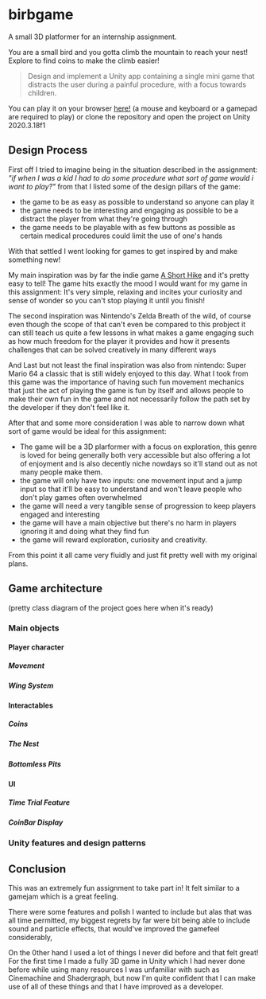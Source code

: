 # birbgame

A small 3D platformer for an internship assignment.

You are a small bird and you gotta climb the mountain to reach your nest! Explore to find coins to make the climb easier!

> Design and implement a Unity app containing a single mini game that distracts the user during a painful procedure, with a focus towards children.

You can play it on your browser [here!](#) (a mouse and keyboard or a gamepad are required to play) or clone the repository and open the project on Unity 2020.3.18f1

## Design Process

First off I tried to imagine being in the situation described in the assignment: *"if when I was a kid I had to do some procedure what sort of game would i want to play?"* from that I listed some of the design pillars of the game:

 - the game to be as easy as possible to understand so anyone can play it
 - the game needs to be interesting and engaging as possible to be a distract the player from what they're going through
 - the game needs to be playable with as few buttons as possible as certain medical procedures could limit the use of one's hands

With that settled I went looking for games to get inspired by and make something new!

My main inspiration was by far the indie game [A Short Hike](https://ashorthike.com/) and it's pretty easy to tell! The game hits exactly the mood I would want for my game in this assignment: It's very simple, relaxing and incites your curiosity and sense of wonder so you can't stop playing it until you finish!

The second inspiration was Nintendo's Zelda Breath of the wild, of course even though the scope of that can't even be compared to this probject it can still teach us quite a few lessons in what makes a game engaging such as how much freedom for the player it provides and how it presents challenges that can be solved creatively in many different ways

And Last but not least the final inspiration was also from nintendo: Super Mario 64 a classic that is still widely enjoyed to this day. What I took from this game was the importance of having such fun movement mechanics that just the act of playing the game is fun by itself and allows people to make their own fun in the game and not necessarily follow the path set by the developer if they don't feel like it.

After that and some more consideration I was able to narrow down what sort of game would be ideal for this assignment:

 - The game will be a 3D plarformer with a focus on exploration, this genre is loved for being generally both very accessible but also offering a lot of enjoyment and is also decently niche nowdays so it'll stand out as not many people make them.
 - the game will only have two inputs: one movement input and a jump input so that it'll be easy to understand and won't leave people who don't play games often overwhelmed
 - the game will need a very tangible sense of progression to keep players engaged and interesting
 - the game will have a main objective but there's no harm in players ignoring it and doing what they find fun 
 - the game will reward exploration, curiosity and creativity.

From this point it all came very fluidly and just fit pretty well with my original plans.

## Game architecture

(pretty class diagram of the project goes here when it's ready)

### Main objects

#### Player character

##### Movement

##### Wing System

#### Interactables

##### Coins

##### The Nest

##### Bottomless Pits

#### UI

##### Time Trial Feature

##### CoinBar Display

### Unity features and design patterns


## Conclusion

This was an extremely fun assignment to take part in! It felt similar to a gamejam which is a great feeling.

There were some features and polish I wanted to include but alas that was all time permitted, my biggest regrets by far were bit being able to include sound and particle effects, that would've improved the gamefeel considerably,

On the 0ther hand I used a lot of things I never did before and that felt great! For the first time I made a fully 3D game in Unity which I had never done before while using many resources I was unfamiliar with such as Cinemachine and Shadergraph, but now I'm quite confident that I can make use of all of these things and that I have improved as a developer. 